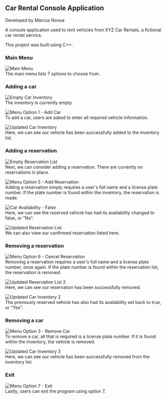 ## Car Rental Console Application
Developed by Marcus Novoa

A console application used to rent vehicles from XYZ Car Rentals, a fictional car rental service.

This project was built using C++.

### Main Menu  
![Main Menu](./img/1_menu.png?raw=true "CarRentalCPP Main Menu")  
The main menu lists 7 options to choose from.

### Adding a car  
![Empty Car Inventory](./img/2_list-cars-1.png?raw=true "CarRentalCPP Empty Car Inventory")  
The inventory is currently empty.

![Menu Option 1 - Add Car](./img/3_add-car.png?raw=true "CarRentalCPP Menu Option 1 - Add car")  
To add a car, users are asked to enter all required vehicle information.

![Updated Car Inventory](./img/4_list-cars-2.png?raw=true "CarRentalCPP Updated Car Inventory")  
Here, we can see our vehicle has been successfully added to the inventory list.

### Adding a reservation
![Empty Reservation List](./img/5_list-res-1.png?raw=true "CarRentalCPP Empty Reservation List")  
Next, we can consider adding a reservation. There are currently no reservations in place.

![Menu Option 5 - Add Reservation](./img/6_add-res-1.png?raw=true "CarRentalCPP Menu Option 5 - Add Reservation")  
Adding a reservation simply requires a user's full name and a license plate number. If the plate number is found within the inventory, the reservation is made.

![Car Availability - False](./img/7_list-cars-2.png?raw=true "CarRentalCPP Car Availability - False")  
Here, we can see the reserved vehicle has had its availability changed to false, or "No".

![Updated Reservation List](./img/8_list-res-2.png?raw=true "CarRentalCPP Updated Reservation List")  
We can also view our confirmed reservation listed here.

### Removing a reservation
![Menu Option 6 - Cancel Reservation](./img/9_rem-res-1.png?raw=true "CarRentalCPP Menu Option 6 - Cancel Reservation")  
Removing a reservation requires a user's full name and a license plate number, once again. If the plate number is found within the reservation list, the reservation is removed.

![Updated Reservation List 2](./img/10_list-res-3.png?raw=true "CarRentalCPP Updated Reservation List 2")  
Here, we can see our reservation has been successfully removed.

![Updated Car Inventory 2](./img/11_list-cars-3.png?raw=true "CarRentalCPP Updated Car Inventory 2")  
The previously reserved vehicle has also had its availability set back to true, or "Yes".

### Removing a car
![Menu Option 3 - Remove Car](./img/12_rem-car-1.png?raw=true "CarRentalCPP Menu Option 3 - Remove Car")  
To remove a car, all that is required is a license plate number. If it is found within the inventory, the vehicle is removed.

![Updated Car Inventory 3](./img/13_list-cars-4.png?raw=true "CarRentalCPP Updated Car Inventory 3")  
Here, we can see our vehicle has been successfully removed from the inventory list.

### Exit
![Menu Option 7 - Exit](./img/14_exit.png?raw=true "CarRentalCPP Menu Option 7 - Exit")  
Lastly, users can exit the program using option 7.
